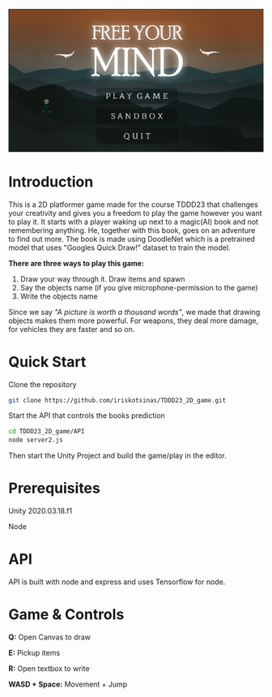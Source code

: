 ![alt text](https://github.com/iriskotsinas/TDDD23_2D_game/blob/master/freeyourmind.png)
# Introduction
This is a 2D platformer game made for the course TDDD23 that challenges your creativity and gives you a freedom to play the game however you want to play it. It starts with a player waking up next to a magic(AI) book and not remembering anything. He, together with this book, goes on an adventure to find out more. The book is made using DoodleNet which is a pretrained model that uses "Googles Quick Draw!" dataset to train the model.

**There are three ways to play this game:**
1. Draw your way through it. Draw items and spawn
2. Say the objects name (if you give microphone-permission to the game)
3. Write the objects name

Since we say *"A picture is worth a thousand words"*, we made that drawing objects makes them more powerful. For weapons, they deal more damage, for vehicles they are faster and so on.

# Quick Start
Clone the repository
```bash 
git clone https://github.com/iriskotsinas/TDDD23_2D_game.git
```
Start the API that controls the books prediction
```bash 
cd TDDD23_2D_game/API
node server2.js
```
Then start the Unity Project and build the game/play in the editor.

# Prerequisites
Unity 2020.03.18.f1

Node
# API
API is built with node and express and uses Tensorflow for node.
# Game & Controls
**Q:** Open Canvas to draw

**E:** Pickup items

**R:** Open textbox to write

**WASD + Space:** Movement + Jump
